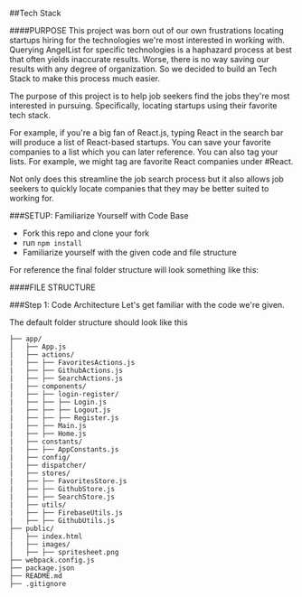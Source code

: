 ##Tech Stack

####PURPOSE
This project was born out of our own frustrations locating startups hiring for the technologies we're most interested in working with. Querying AngelList for specific technologies is a haphazard process at best that often yields inaccurate results. Worse, there is no way saving our results with any degree of organization. So we decided to build an Tech Stack to make this process much easier.

The purpose of this project is to help job seekers find the jobs they're most interested in pursuing. Specifically, locating startups using their favorite tech stack. 

For example, if you're a big fan of React.js, typing React in the search bar will produce a list of React-based startups. You can save your favorite companies to a list which you can later reference. You can also tag your lists. For example, we might tag are favorite React companies under #React. 

Not only does this streamline the job search process but it also allows job seekers to quickly locate companies that they may be better suited to working for. 

###SETUP: Familiarize Yourself with Code Base
  * Fork this repo and clone your fork
  * run ```npm install```
  * Familiarize yourself with the given code and file structure

For reference the final folder structure will look something like this:

####FILE STRUCTURE

###Step 1: Code Architecture
Let's get familiar with the code we're given.

The default folder structure should look like this
```
├── app/
│   ├── App.js
|   ├── actions/
|   ├── ├── FavoritesActions.js
|   ├── ├── GithubActions.js
|   ├── ├── SearchActions.js
|   ├── components/
|   ├── ├── login-register/
|   ├── ├── ├── Login.js
|   ├── ├── ├── Logout.js
|   ├── ├── ├── Register.js
|   ├── ├── Main.js
|   ├── ├── Home.js
|   ├── constants/
|   ├── ├── AppConstants.js
|   ├── config/
|   ├── dispatcher/
|   ├── stores/
|   ├── ├── FavoritesStore.js
|   ├── ├── GithubStore.js
|   ├── ├── SearchStore.js
|   ├── utils/
|   ├── ├── FirebaseUtils.js
|   ├── ├── GithubUtils.js
├── public/
│   ├── index.html
|   ├── images/
│   ├── ├── spritesheet.png
├── webpack.config.js
├── package.json
├── README.md
├── .gitignore
```
